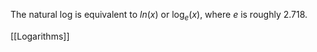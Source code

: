 The natural log is equivalent to $ln(x)$ or $\log_e(x)$, where $e$ is roughly 2.718.

[[Logarithms]]
